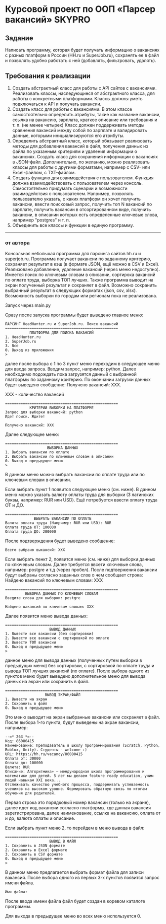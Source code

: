 # Курсовой проект по ООП «Парсер вакансий» SKYPRO

## Задание

Написать программу, которая будет получать информацию о вакансиях с разных платформ в России (HH.ru и SuperJob.ru), сохранять ее в файл и позволять удобно работать с ней (добавлять, фильтровать, удалять).

## Требования к реализации

1. Создать абстрактный класс для работы с API сайтов с вакансиями. Реализовать классы, наследующиеся от абстрактного класса, для работы с конкретными платформами. Классы должны уметь подключаться к API и получать вакансии.
2. Создать класс для работы с вакансиями. В этом классе самостоятельно определить атрибуты, такие как название вакансии, ссылка на вакансию, зарплата, краткое описание или требования и т. п. (не менее четырех) Класс должен поддерживать методы сравнения вакансий между собой по зарплате и валидировать данные, которыми инициализируются его атрибуты.
3. Определить абстрактный класс, который обязывает реализовать методы для добавления вакансий в файл, получения данных из файла по указанным критериям и удаления информации о вакансиях. Создать класс для сохранения информации о вакансиях в JSON-файл. Дополнительно, по желанию, можно реализовать классы для работы с другими форматами, например с CSV- или Excel-файлом, с TXT-файлом.
4. Создать функцию для взаимодействия с пользователем. Функция должна взаимодействовать с пользователем через консоль. Самостоятельно придумать сценарии и возможности взаимодействия с пользователем. Например, позволять пользователю указать, с каких платформ он хочет получить вакансии, ввести поисковый запрос, получить топ N вакансий по зарплате, получить вакансии в отсортированном виде, получить вакансии, в описании которых есть определенные ключевые слова, например "postgres" и т. п.
5. Объединить все классы и функции в единую программу.

---
### от автора
Консольная небольшая программа для парсинга сайтов hh.ru и superjob.ru.
Программа получает вакансии по заданному критерию, сохраняет результат в кэш (в формате JSON, ещё можно в CSV и Excel). Реализовано добавление, удаление вакансий (через меню недоступно). Имеется поиск по ключевым словам в описании, сортирока вакансий по оплате труда, выборка ТОП лучших. Также программа выводит на экран полученный результат и сохраняет в файл. Возможно сохранить выбранный результат в следующих форматах (json, csv, xlsx).  Возможность выборки по городам или регионам пока не реализована. 

Запуск через main.py

Сразу после запуска программы будет выведено главное меню:

    ПАРСИНГ HeadHanter.ru и SuperJob.ru. Поиск вакансий
    ===================================================
               ПЛАТФОРМА ДЛЯ ПОИСКА ВАКАНСИЙ           
    1. HeadHunter.ru
    2. SuperJob.ru
    3. Все
    0. Выход из приложения
    >

далее после выбора с 1 по 3 пункт меню переходим в следующее меню для ввода запроса. Вводим запрос, например: python. Далее необходимо подождать пока загрузятся данный с выбранной платформы по заданному критерию.
По окончании загрузки данных будет выведено сообщение: Получено вакансий: ХХХ.

XXX - количество вакансий 

    ===================================================
               КРИТЕРИИ ВЫБОРКИ НА ПЛАТФОРМЕ           
    Запрос для выборки вакансий: python
    Идет поиск. Ждите!

    Получено вакансий: XXX

Далее следующее меню:

    ===================================================
                       ВЫБОРКА ДАННЫХ                  
    1. Выбрать вакансии по оплате
    2. Выбрать вакансии по ключевым словам в описании
    0. Выход в предыдущее меню
    >

В данном меню можно выбрать вакансии по оплате труда или по ключевым словам в описании.

Если выбрать пункт 1 появится следующее меню (см. ниже). В данном меню можно указать валюту оплаты труда для выборки (3 латинских буквы, например: RUR или USD). Ещё потребуется ввести оплату труда ОТ и ДО.

    ===================================================
                 ВЫБРАТЬ ВАКАНСИИ ПО ОПЛАТЕ            
    Валюта оплаты труда (Например: RUR или USD): RUR
    Оплата труда ОТ: 100000
    Оплата труда ДО: 200000

После подтверждения будет выведено сообщение:

    Всего выбрано выкансий: XXX

Если выбрать пенкт 2, появится меню (см. ниже) для выборки данных по ключевым словам. Далее требуется ввсети ключевые слова, например: postgre и т.д (через пробел). После подтвержения вакансии будут выбраны согласно заданных слов о чем сообщает строка: Найдено вакансий по ключевым словам: XXX  

    ===================================================
             ВЫБОРКА ДАННЫХ ПО КЛЮЧЕВЫМ СЛОВАМ         
    Введите слова для выборки: postgre

    Найдено вакансий по ключевым словам: XXX

Далее появится меню вывода данных:

    ===================================================
                        ВЫВОД ДАННЫХ                   
    1. Вывести все вакансии (без сортировки)
    2. Вывести все вакансии с сортировкой по оплате
    3. Вывести ТОП вакансии
    0. Выход в предыдущее меню
    > 

данное меню для вывода данных (полученных путем выборки в предыдущих меню) без сортировки, с сортировкой по оплате труда и вывода ТОП лучших вакансий (по оплате).
После выбора одного из пунктов меню будет выведено дополнительное меню для вывода данных на экран или сохранить в файл.

    ===================================================
                      ВЫВОД ЭКРАН/ФАЙЛ                 
    1. Вывести на экран
    2. Сохранить в файл
    0. Выход в предыдущее меню

Это меню выводит на экран выбранные вакансии или сохраняет в файл.
После выбора 1-го пункта, будут выведены на экран вакансии, например:

    --=* 263 *=--
    Код: 86080415
    Наименование: Преподаватель в школу программирования (Scratch, Python, Roblox, Unity). Студенты - welcome :)
    URL: https://hh.ru/vacancy/86080415
    Оплата от: 30000
    Оплата до: 100000
    Валюта: RUR
    Описание: Алгоритмика» — международная школа программирования и математики для детей. 5 лет мы делаем feature ready education, учим людей навыкам XXI века...
    Отслеживать качество учебного процесса, поддерживать успеваемость учеников на высоком уровне. Формировать обратную связь по итогам обучения для родителей.

Первая строка это порядковый номер вакансии (только на экране), далее идет код вакансии согласно платформы, где данная вакансия зарегистрирована, далее наименование, ссылка на вакансию, оплата от и до, валюта оплаты и описание.

Если выбрать пункт меню 2, то перейдем в меню вывода в файл:

    ===================================================
                        ВЫВОД В ФАЙЛ                   
    1. Сохранить в JSON формате
    2. Сохранить в Excel формате
    3. Сохранить в CSV формате
    0. Выход в предыдущее меню
    >
В данном меню предлагается выбрать формат файла для записи вакансий. После выбора одного из первых 3-х пунктов появится запрос имени файла.

    Имя файла: 

После ввода имени файла файл будет создан в коревом каталоге программы.

Для выхода в предыдущее меню во всех меню используется 0.